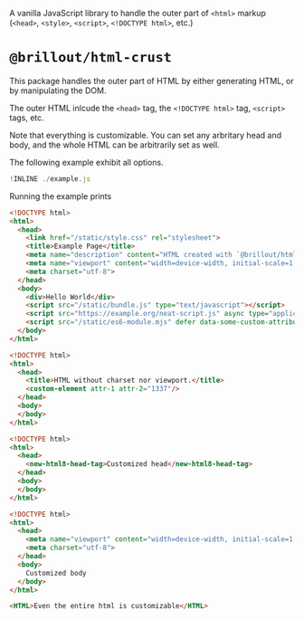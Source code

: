 A vanilla JavaScript library to handle the outer part of `<html>` markup (`<head>`, `<style>`, `<script>`, `<!DOCTYPE html>`, etc.)

# `@brillout/html-crust`

This package handles the outer part of HTML
by either generating HTML, or
by manipulating the DOM.

The outer HTML inlcude the `<head>` tag, the `<!DOCTYPE html>` tag, `<script>` tags, etc.

Note that everything is customizable.
You can set any arbritary head and body, and the whole HTML can be arbitrarily set as well.

The following example exhibit all options.

~~~js
!INLINE ./example.js
~~~

Running the example prints

~~~html
<!DOCTYPE html>
<html>
  <head>
    <link href="/static/style.css" rel="stylesheet">
    <title>Example Page</title>
    <meta name="description" content="HTML created with `@brillout/html-crust`">
    <meta name="viewport" content="width=device-width, initial-scale=1, maximum-scale=1">
    <meta charset="utf-8">
  </head>
  <body>
    <div>Hello World</div>
    <script src="/static/bundle.js" type="text/javascript"></script>
    <script src="https://example.org/neat-script.js" async type="application/javascript"></script>
    <script src="/static/es6-module.mjs" defer data-some-custom-attribute="with some custom value" type="module"></script>
  </body>
</html>

<!DOCTYPE html>
<html>
  <head>
    <title>HTML without charset nor viewport.</title>
    <custom-element attr-1 attr-2="1337"/>
  </head>
  <body>
  </body>
</html>

<!DOCTYPE html>
<html>
  <head>
    <new-html8-head-tag>Customized head</new-html8-head-tag>
  </head>
  <body>
  </body>
</html>

<!DOCTYPE html>
<html>
  <head>
    <meta name="viewport" content="width=device-width, initial-scale=1, maximum-scale=1">
    <meta charset="utf-8">
  </head>
  <body>
    Customized body
  </body>
</html>

<HTML>Even the entire html is customizable</HTML>
~~~
